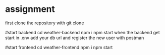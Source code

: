 # assignment

first clone the repository with
git clone 

#start backend
cd weather-backend
npm i
npm start
when the backend get start
in .env 
add your db url and register the new user with postman

#start frontend
cd weather-frontend
npm i
npm start

